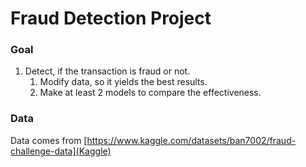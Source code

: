 # Fraud Detection Project
### Goal
1. Detect, if the transaction is fraud or not.
    1) Modify data, so it yields the best results.
    2) Make at least 2 models to compare the effectiveness.

### Data
Data comes from [https://www.kaggle.com/datasets/ban7002/fraud-challenge-data](Kaggle)
